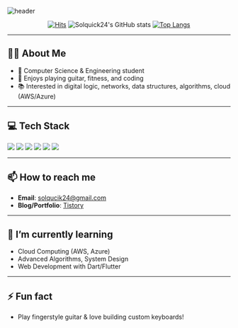 ![header](https://capsule-render.vercel.app/api?type=waving&color=gradient&height=180&section=header&text=Hi%20there%20👋%20I'm%20Solquick24!&fontSize=32&fontAlignY=35)

<div align="center">
  
[![Hits](https://hits.seeyoufarm.com/api/count/incr/badge.svg?url=https://github.com/Solquick24&count_bg=%23C4E2E7&title_bg=%23867AE9&icon=github.svg&icon_color=%23FFFFFF&title=hits&edge_flat=true)](https://github.com/Solquick24)
![Solquick24's GitHub stats](https://github-readme-stats.vercel.app/api?username=Solquick24&show_icons=true&theme=radical)
[![Top Langs](https://github-readme-stats.vercel.app/api/top-langs/?username=Solquick24&layout=compact&theme=radical)](https://github.com/Solquick24)

</div>

---

## 👨‍💻 About Me

- 🌱 Computer Science & Engineering student  
- 🎸 Enjoys playing guitar, fitness, and coding
- 📚 Interested in digital logic, networks, data structures, algorithms, cloud (AWS/Azure)

---

## 💻 Tech Stack

<img src="https://img.shields.io/badge/C-00599C?style=flat-square&logo=c&logoColor=white"/>
<img src="https://img.shields.io/badge/Java-007396?style=flat-square&logo=java&logoColor=white"/>
<img src="https://img.shields.io/badge/Python-3766AB?style=flat-square&logo=python&logoColor=white"/>
<img src="https://img.shields.io/badge/Dart-0175C2?style=flat-square&logo=dart&logoColor=white"/>
<img src="https://img.shields.io/badge/AWS-232F3E?style=flat-square&logo=amazon-aws&logoColor=white"/>
<img src="https://img.shields.io/badge/Azure-0078D4?style=flat-square&logo=microsoft-azure&logoColor=white"/>

---

## 📫 How to reach me

- **Email**: [solqucik24@gmail.com](mailto:solqucik24@gmail.com)
- **Blog/Portfolio**: [Tistory](https://solquick24.tistory.com)

---

## 🌱 I’m currently learning

- Cloud Computing (AWS, Azure)
- Advanced Algorithms, System Design
- Web Development with Dart/Flutter

---

## ⚡ Fun fact

- Play fingerstyle guitar & love building custom keyboards!


